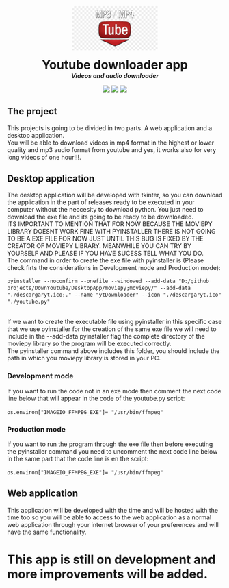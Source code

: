 <p align="center">
  <img width="200" src="https://github.com/dmtzs/DownYoutube/blob/master/ytImage.png">
  <h1 align="center" style="margin: 0 auto 0 auto;">Youtube downloader app</h1>
  <h5 align="center" style="margin: 0 auto 0 auto;">Videos and audio downloader</h5>
</p>

<p align="center">
    <img src="https://img.shields.io/github/last-commit/dmtzs/DownYoutube">
    <img src="https://img.shields.io/github/issues/dmtzs/DownYoutube?label=issues">
    <img src="https://img.shields.io/github/stars/dmtzs/DownYoutube">
</p>

## The project
This projects is going to be divided in two parts. A web application and a desktop application.
<br>
You will be able to download videos in mp4 format in the highest or lower quality and mp3 audio format from youtube 
and yes, it works also for very long videos of one hour!!!.

## Desktop application
The desktop application will be developed with tkinter, so you can download the application in the part of releases ready to be executed in your 
computer without the neccesity to download python. You just need to download the exe file and its going to be ready to be downloaded.
<br>
ITS IMPORTANT TO MENTION THAT FOR NOW BECAUSE THE MOVIEPY LIBRARY DOESNT WORK FINE WITH PYINSTALLER THERE IS NOT GOING TO BE A EXE FILE FOR NOW 
JUST UNTIL THIS BUG IS FIXED BY THE CREATOR OF MOVIEPY LIBRARY. MEANWHILE YOU CAN TRY BY YOURSELF AND PLEASE IF YOU HAVE SUCESS TELL WHAT YOU DO.
<br>
The command in order to create the exe file with pyinstaller is (Please check firts the considerations in Development mode and Production mode):
```
pyinstaller --noconfirm --onefile --windowed --add-data "D:/github projects/DownYoutube/DesktopApp/moviepy;moviepy/" --add-data "./descargaryt.ico;." --name "ytDownloader" --icon "./descargaryt.ico" "./youtube.py"
```
<br>
If we want to create the executable file using pyinstaller in this specific case that we use pyinstaller for the creation of the same exe file we 
will need to include in the --add-data pyinstaller flag the complete directory of the moviepy library so the program will be executed correctly.
<br>
The pyinstaller command above includes this folder, you should include the path in which you moviepy library is stored in your PC.

### Development mode
If you want to run the code not in an exe mode then comment the next code line below that will appear in the code of the youtube.py script:

``
os.environ["IMAGEIO_FFMPEG_EXE"]= "/usr/bin/ffmpeg"
``

### Production mode
If you want to run the program through the exe file then before executing the pyinstaller command you need to uncomment the next code line below 
in the same part that the code line is en the script:

``
os.environ["IMAGEIO_FFMPEG_EXE"]= "/usr/bin/ffmpeg"
``

## Web application
This application will be developed with the time and will be hosted with the time too so you will be able to access to the web application as a normal 
web application through your internet browser of your preferences and will have the same functionality.

# This app is still on development and more improvements will be added.
